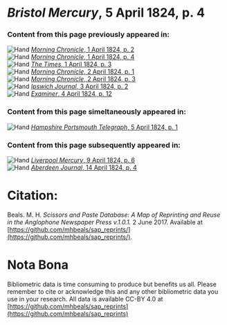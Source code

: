 # *Bristol Mercury*, 5 April 1824, p. 4  
  
### Content from this page previously appeared in:  
![Hand](http://scissorsandpaste.net/wp-content/uploads/2017/06/smallhandpointer.png) [*Morning Chronicle*, 1 April 1824, p. 2](https://mhbeals.github.io/sap_html/Morning-Chronicle/Morning-Chronicle-1-April-1824-p-2)  
![Hand](http://scissorsandpaste.net/wp-content/uploads/2017/06/smallhandpointer.png) [*Morning Chronicle*, 1 April 1824, p. 4](https://mhbeals.github.io/sap_html/Morning-Chronicle/Morning-Chronicle-1-April-1824-p-4)  
![Hand](http://scissorsandpaste.net/wp-content/uploads/2017/06/smallhandpointer.png) [*The Times*, 1 April 1824, p. 3](https://mhbeals.github.io/sap_html/The-Times/The-Times-1-April-1824-p-3)  
![Hand](http://scissorsandpaste.net/wp-content/uploads/2017/06/smallhandpointer.png) [*Morning Chronicle*, 2 April 1824, p. 1](https://mhbeals.github.io/sap_html/Morning-Chronicle/Morning-Chronicle-2-April-1824-p-1)  
![Hand](http://scissorsandpaste.net/wp-content/uploads/2017/06/smallhandpointer.png) [*Morning Chronicle*, 2 April 1824, p. 3](https://mhbeals.github.io/sap_html/Morning-Chronicle/Morning-Chronicle-2-April-1824-p-3)  
![Hand](http://scissorsandpaste.net/wp-content/uploads/2017/06/smallhandpointer.png) [*Ipswich Journal*, 3 April 1824, p. 2](https://mhbeals.github.io/sap_html/Ipswich-Journal/Ipswich-Journal-3-April-1824-p-2)  
![Hand](http://scissorsandpaste.net/wp-content/uploads/2017/06/smallhandpointer.png) [*Examiner*, 4 April 1824, p. 12](https://mhbeals.github.io/sap_html/Examiner/Examiner-4-April-1824-p-12)  
  
### Content from this page simeltaneously appeared in:  
![Hand](http://scissorsandpaste.net/wp-content/uploads/2017/06/smallhandpointer.png) [*Hampshire Portsmouth Telegraph*, 5 April 1824, p. 1](https://mhbeals.github.io/sap_html/Hampshire-Portsmouth-Telegraph/Hampshire-Portsmouth-Telegraph-5-April-1824-p-1)  
  
### Content from this page subsequently appeared in:  
![Hand](http://scissorsandpaste.net/wp-content/uploads/2017/06/smallhandpointer.png) [*Liverpool Mercury*, 9 April 1824, p. 6](https://mhbeals.github.io/sap_html/Liverpool-Mercury/Liverpool-Mercury-9-April-1824-p-6)  
![Hand](http://scissorsandpaste.net/wp-content/uploads/2017/06/smallhandpointer.png) [*Aberdeen Journal*, 14 April 1824, p. 4](https://mhbeals.github.io/sap_html/Aberdeen-Journal/Aberdeen-Journal-14-April-1824-p-4)  


# Citation: 

Beals. M. H. *Scissors and Paste Database: A Map of Reprinting and Reuse in the Anglophone Newspaper Press v.1.0.1.* 2 June 2017. Available at [https://github.com/mhbeals/sap_reprints/](https://github.com/mhbeals/sap_reprints/). 

# Nota Bona

Bibliometric data is time consuming to produce but benefits us all. Please remember to cite or acknowledge this and any other bibliometric data you use in your research. All data is available CC-BY 4.0 at [https://github.com/mhbeals/sap_reprints](https://github.com/mhbeals/sap_reprints)